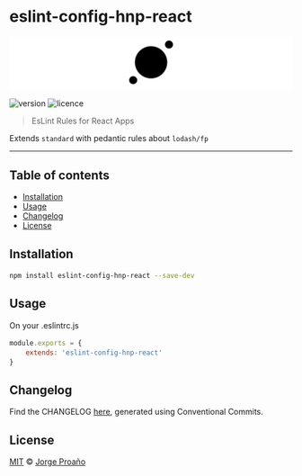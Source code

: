 # eslint-config-hnp-react

![hero](https://raw.githubusercontent.com/MechanicalHuman/hnp-utilities/master/hero.png)

![version](https://img.shields.io/npm/v/@hnp/eslint-config-react.svg)
![licence](https://img.shields.io/npm/l/@hnp/eslint-config-react.svg)

> EsLint Rules for React Apps

Extends `standard` with pedantic rules about `lodash/fp`

---

## Table of contents

-   [Installation](#installation)
-   [Usage](#usage)
-   [Changelog](#changelog)
-   [License](#license)

## Installation

```sh
npm install eslint-config-hnp-react --save-dev
```

## Usage

On your .eslintrc.js

```javascript
module.exports = {
    extends: 'eslint-config-hnp-react'
}
```

## Changelog

Find the CHANGELOG [here](CHANGELOG.md), generated using Conventional Commits.

## License

[MIT](LICENSE) © [Jorge Proaño](https://www.hidden-node-problem.com)
